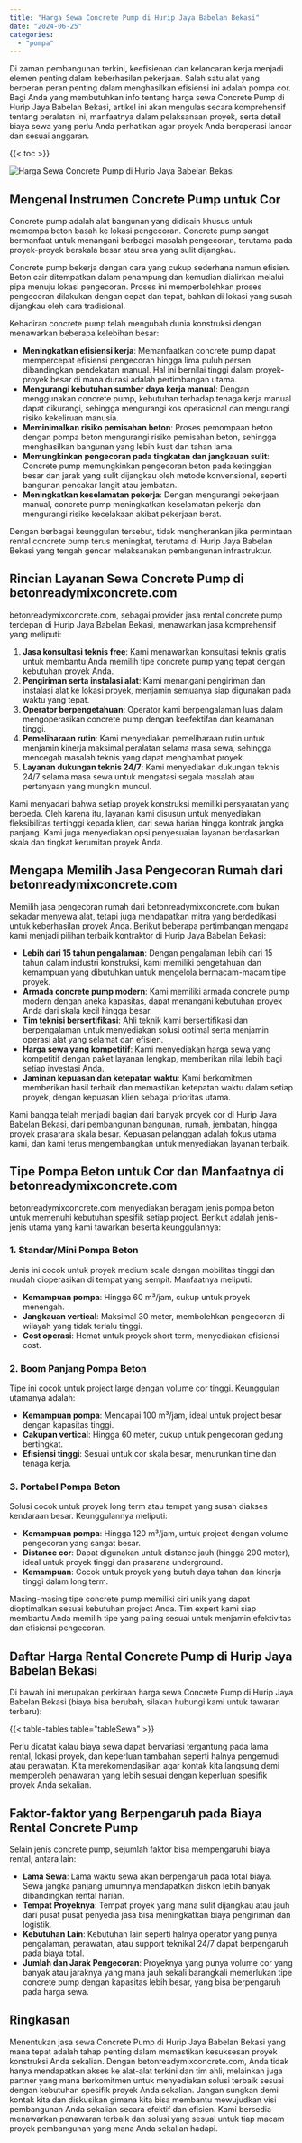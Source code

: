 ```yaml
---
title: "Harga Sewa Concrete Pump di Hurip Jaya Babelan Bekasi"
date: "2024-06-25"
categories: 
  - "pompa"
---
```


Di zaman pembangunan terkini, keefisienan dan kelancaran kerja menjadi elemen penting dalam keberhasilan pekerjaan. Salah satu alat yang berperan peran penting dalam menghasilkan efisiensi ini adalah pompa cor. Bagi Anda yang membutuhkan info tentang harga sewa Concrete Pump di Hurip Jaya Babelan Bekasi, artikel ini akan mengulas secara komprehensif tentang peralatan ini, manfaatnya dalam pelaksanaan proyek, serta detail biaya sewa yang perlu Anda perhatikan agar proyek Anda beroperasi lancar dan sesuai anggaran.

{{< toc >}}

![Harga Sewa Concrete Pump di Hurip Jaya Babelan Bekasi](https://betoncor8.github.io/pump/concrete-pump%20(9).png)

## Mengenal Instrumen Concrete Pump untuk Cor

Concrete pump adalah alat bangunan yang didisain khusus untuk memompa beton basah ke lokasi pengecoran. Concrete pump sangat bermanfaat untuk menangani berbagai masalah pengecoran, terutama pada proyek-proyek berskala besar atau area yang sulit dijangkau.

Concrete pump bekerja dengan cara yang cukup sederhana namun efisien. Beton cair ditempatkan dalam penampung dan kemudian dialirkan melalui pipa menuju lokasi pengecoran. Proses ini memperbolehkan proses pengecoran dilakukan dengan cepat dan tepat, bahkan di lokasi yang susah dijangkau oleh cara tradisional.

Kehadiran concrete pump telah mengubah dunia konstruksi dengan menawarkan beberapa kelebihan besar:

- **Meningkatkan efisiensi kerja**: Memanfaatkan concrete pump dapat mempercepat efisiensi pengecoran hingga lima puluh persen dibandingkan pendekatan manual. Hal ini bernilai tinggi dalam proyek-proyek besar di mana durasi adalah pertimbangan utama.
- **Mengurangi kebutuhan sumber daya kerja manual**: Dengan menggunakan concrete pump, kebutuhan terhadap tenaga kerja manual dapat dikurangi, sehingga mengurangi kos operasional dan mengurangi risiko kekeliruan manusia.
- **Meminimalkan risiko pemisahan beton**: Proses pemompaan beton dengan pompa beton mengurangi risiko pemisahan beton, sehingga menghasilkan bangunan yang lebih kuat dan tahan lama.
- **Memungkinkan pengecoran pada tingkatan dan jangkauan sulit**: Concrete pump memungkinkan pengecoran beton pada ketinggian besar dan jarak yang sulit dijangkau oleh metode konvensional, seperti bangunan pencakar langit atau jembatan.
- **Meningkatkan keselamatan pekerja**: Dengan mengurangi pekerjaan manual, concrete pump meningkatkan keselamatan pekerja dan mengurangi risiko kecelakaan akibat pekerjaan berat.

Dengan berbagai keunggulan tersebut, tidak mengherankan jika permintaan rental concrete pump terus meningkat, terutama di Hurip Jaya Babelan Bekasi yang tengah gencar melaksanakan pembangunan infrastruktur.

## Rincian Layanan Sewa Concrete Pump di betonreadymixconcrete.com

betonreadymixconcrete.com, sebagai provider jasa rental concrete pump terdepan di Hurip Jaya Babelan Bekasi, menawarkan jasa komprehensif yang meliputi:

1. **Jasa konsultasi teknis free**: Kami menawarkan konsultasi teknis gratis untuk membantu Anda memilih tipe concrete pump yang tepat dengan kebutuhan proyek Anda.
2. **Pengiriman serta instalasi alat**: Kami menangani pengiriman dan instalasi alat ke lokasi proyek, menjamin semuanya siap digunakan pada waktu yang tepat.
3. **Operator berpengetahuan**: Operator kami berpengalaman luas dalam mengoperasikan concrete pump dengan keefektifan dan keamanan tinggi.
4. **Pemeliharaan rutin**: Kami menyediakan pemeliharaan rutin untuk menjamin kinerja maksimal peralatan selama masa sewa, sehingga mencegah masalah teknis yang dapat menghambat proyek.
5. **Layanan dukungan teknis 24/7**: Kami menyediakan dukungan teknis 24/7 selama masa sewa untuk mengatasi segala masalah atau pertanyaan yang mungkin muncul.

Kami menyadari bahwa setiap proyek konstruksi memiliki persyaratan yang berbeda. Oleh karena itu, layanan kami disusun untuk menyediakan fleksibilitas tertinggi kepada klien, dari sewa harian hingga kontrak jangka panjang. Kami juga menyediakan opsi penyesuaian layanan berdasarkan skala dan tingkat kerumitan proyek Anda.

## Mengapa Memilih Jasa Pengecoran Rumah dari betonreadymixconcrete.com

Memilih jasa pengecoran rumah dari betonreadymixconcrete.com bukan sekadar menyewa alat, tetapi juga mendapatkan mitra yang berdedikasi untuk keberhasilan proyek Anda. Berikut beberapa pertimbangan mengapa kami menjadi pilihan terbaik kontraktor di Hurip Jaya Babelan Bekasi:

- **Lebih dari 15 tahun pengalaman**: Dengan pengalaman lebih dari 15 tahun dalam industri konstruksi, kami memiliki pengetahuan dan kemampuan yang dibutuhkan untuk mengelola bermacam-macam tipe proyek.
- **Armada concrete pump modern**: Kami memiliki armada concrete pump modern dengan aneka kapasitas, dapat menangani kebutuhan proyek Anda dari skala kecil hingga besar.
- **Tim teknisi bersertifikasi**: Ahli teknik kami bersertifikasi dan berpengalaman untuk menyediakan solusi optimal serta menjamin operasi alat yang selamat dan efisien.
- **Harga sewa yang kompetitif**: Kami menyediakan harga sewa yang kompetitif dengan paket layanan lengkap, memberikan nilai lebih bagi setiap investasi Anda.
- **Jaminan kepuasan dan ketepatan waktu**: Kami berkomitmen memberikan hasil terbaik dan memastikan ketepatan waktu dalam setiap proyek, dengan kepuasan klien sebagai prioritas utama.

Kami bangga telah menjadi bagian dari banyak proyek cor di Hurip Jaya Babelan Bekasi, dari pembangunan bangunan, rumah, jembatan, hingga proyek prasarana skala besar. Kepuasan pelanggan adalah fokus utama kami, dan kami terus mengembangkan untuk menyediakan layanan terbaik.

## Tipe Pompa Beton untuk Cor dan Manfaatnya di betonreadymixconcrete.com

betonreadymixconcrete.com menyediakan beragam jenis pompa beton untuk memenuhi kebutuhan spesifik setiap project. Berikut adalah jenis-jenis utama yang kami tawarkan beserta keunggulannya:

### 1\. Standar/Mini Pompa Beton

Jenis ini cocok untuk proyek medium scale dengan mobilitas tinggi dan mudah dioperasikan di tempat yang sempit. Manfaatnya meliputi:

- **Kemampuan pompa**: Hingga 60 m³/jam, cukup untuk proyek menengah.
- **Jangkauan vertical**: Maksimal 30 meter, membolehkan pengecoran di wilayah yang tidak terlalu tinggi.
- **Cost operasi**: Hemat untuk proyek short term, menyediakan efisiensi cost.

### 2\. Boom Panjang Pompa Beton

Tipe ini cocok untuk project large dengan volume cor tinggi. Keunggulan utamanya adalah:

- **Kemampuan pompa**: Mencapai 100 m³/jam, ideal untuk project besar dengan kapasitas tinggi.
- **Cakupan vertical**: Hingga 60 meter, cukup untuk pengecoran gedung bertingkat.
- **Efisiensi tinggi**: Sesuai untuk cor skala besar, menurunkan time dan tenaga kerja.

### 3\. Portabel Pompa Beton

Solusi cocok untuk proyek long term atau tempat yang susah diakses kendaraan besar. Keunggulannya meliputi:

- **Kemampuan pompa**: Hingga 120 m³/jam, untuk project dengan volume pengecoran yang sangat besar.
- **Distance cor**: Dapat digunakan untuk distance jauh (hingga 200 meter), ideal untuk proyek tinggi dan prasarana underground.
- **Kemampuan**: Cocok untuk proyek yang butuh daya tahan dan kinerja tinggi dalam long term.

Masing-masing tipe concrete pump memiliki ciri unik yang dapat dioptimalkan sesuai kebutuhan project Anda. Tim expert kami siap membantu Anda memilih tipe yang paling sesuai untuk menjamin efektivitas dan efisiensi pengecoran.

## Daftar Harga Rental Concrete Pump di Hurip Jaya Babelan Bekasi

Di bawah ini merupakan perkiraan harga sewa Concrete Pump di Hurip Jaya Babelan Bekasi (biaya bisa berubah, silakan hubungi kami untuk tawaran terbaru):

{{< table-tables table="tableSewa" >}}

Perlu dicatat kalau biaya sewa dapat bervariasi tergantung pada lama rental, lokasi proyek, dan keperluan tambahan seperti halnya pengemudi atau perawatan. Kita merekomendasikan agar kontak kita langsung demi memperoleh penawaran yang lebih sesuai dengan keperluan spesifik proyek Anda sekalian.

## Faktor-faktor yang Berpengaruh pada Biaya Rental Concrete Pump

Selain jenis concrete pump, sejumlah faktor bisa mempengaruhi biaya rental, antara lain:

- **Lama Sewa**: Lama waktu sewa akan berpengaruh pada total biaya. Sewa jangka panjang umumnya mendapatkan diskon lebih banyak dibandingkan rental harian.
- **Tempat Proyeknya**: Tempat proyek yang mana sulit dijangkau atau jauh dari pusat pusat penyedia jasa bisa meningkatkan biaya pengiriman dan logistik.
- **Kebutuhan Lain**: Kebutuhan lain seperti halnya operator yang punya pengalaman, perawatan, atau support teknikal 24/7 dapat berpengaruh pada biaya total.
- **Jumlah dan Jarak Pengecoran**: Proyeknya yang punya volume cor yang banyak atau jaraknya yang mana jauh sekali barangkali memerlukan tipe concrete pump dengan kapasitas lebih besar, yang bisa berpengaruh pada harga sewa.

## Ringkasan

Menentukan jasa sewa Concrete Pump di Hurip Jaya Babelan Bekasi yang mana tepat adalah tahap penting dalam memastikan kesuksesan proyek konstruksi Anda sekalian. Dengan betonreadymixconcrete.com, Anda tidak hanya mendapatkan akses ke alat-alat terkini dan tim ahli, melainkan juga partner yang mana berkomitmen untuk menyediakan solusi terbaik sesuai dengan kebutuhan spesifik proyek Anda sekalian. Jangan sungkan demi kontak kita dan diskusikan gimana kita bisa membantu mewujudkan visi pembangunan Anda sekalian secara efektif dan efisien. Kami bersedia menawarkan penawaran terbaik dan solusi yang sesuai untuk tiap macam proyek pembangunan yang mana Anda sekalian hadapi.
